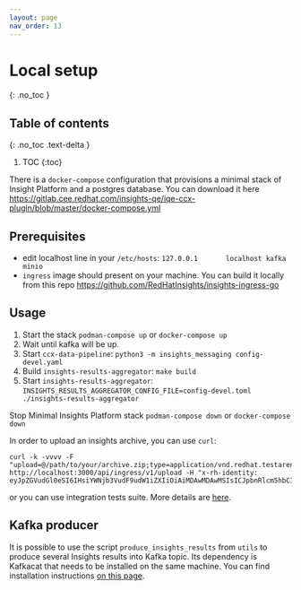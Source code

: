 ```yaml
---
layout: page
nav_order: 13
---
```

# Local setup
{: .no_toc }

## Table of contents
{: .no_toc .text-delta }

1. TOC
{:toc}

There is a `docker-compose` configuration that provisions a minimal stack of Insight Platform and
a postgres database.
You can download it here <https://gitlab.cee.redhat.com/insights-qe/iqe-ccx-plugin/blob/master/docker-compose.yml>

## Prerequisites

* edit localhost line in your `/etc/hosts`:  `127.0.0.1       localhost kafka minio`
* `ingress` image should present on your machine. You can build it locally from this repo
<https://github.com/RedHatInsights/insights-ingress-go>

## Usage

1. Start the stack `podman-compose up` or `docker-compose up`
2. Wait until kafka will be up.
3. Start `ccx-data-pipeline`: `python3 -m insights_messaging config-devel.yaml`
4. Build `insights-results-aggregator`: `make build`
5. Start `insights-results-aggregator`: `INSIGHTS_RESULTS_AGGREGATOR_CONFIG_FILE=config-devel.toml ./insights-results-aggregator`

Stop Minimal Insights Platform stack `podman-compose down` or `docker-compose down`

In order to upload an insights archive, you can use `curl`:

```shell
curl -k -vvvv -F "upload=@/path/to/your/archive.zip;type=application/vnd.redhat.testareno.archive+zip" http://localhost:3000/api/ingress/v1/upload -H "x-rh-identity: eyJpZGVudGl0eSI6IHsiYWNjb3VudF9udW1iZXIiOiAiMDAwMDAwMSIsICJpbnRlcm5hbCI6IHsib3JnX2lkIjogIjEifX19Cg=="
```

or you can use integration tests suite. More details are [here](https://gitlab.cee.redhat.com/insights-qe/iqe-ccx-plugin).

## Kafka producer

It is possible to use the script `produce_insights_results` from `utils` to produce several Insights
results into Kafka topic. Its dependency is Kafkacat that needs to be installed on the same machine.
You can find installation instructions [on this page](https://github.com/edenhill/kafkacat).
